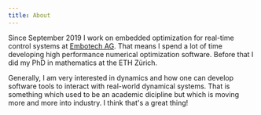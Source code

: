 ```yaml
---
title: About
---
```


Since September 2019 I work on embedded optimization for real-time control systems at [Embotech AG](https://www.embotech.com/). That means I spend a lot of time developing high performance numerical optimization software. Before that I did my PhD in mathematics at the ETH Zürich. 

Generally, I am very interested in dynamics and how one can develop software tools to interact with real-world dynamical systems. That is something which used to be an academic dicipline but which is moving more and more into industry. I think that's a great thing! 
